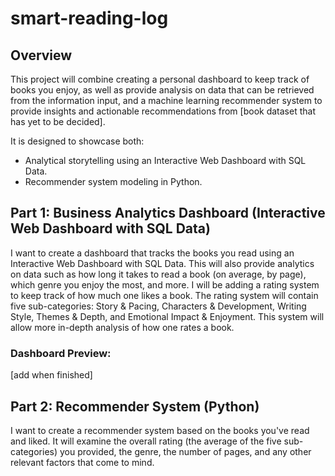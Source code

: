 # smart-reading-log

## Overview
This project will combine creating a personal dashboard to keep track of books you enjoy, as well as provide analysis on data that can be retrieved from the information input, and a machine learning recommender system to provide insights and actionable recommendations from [book dataset that has yet to be decided].

It is designed to showcase both:
* Analytical storytelling using an Interactive Web Dashboard with SQL Data.
* Recommender system modeling in Python.


## Part 1: Business Analytics Dashboard (Interactive Web Dashboard with SQL Data)
I want to create a dashboard that tracks the books you read using an Interactive Web Dashboard with SQL Data. This will also provide analytics on data such as how long it takes to read a book (on average, by page), which genre you enjoy the most, and more. I will be adding a rating system to keep track of how much one likes a book. The rating system will contain five sub-categories: Story & Pacing, Characters & Development, Writing Style, Themes & Depth, and Emotional Impact & Enjoyment. This system will allow more in-depth analysis of how one rates a book. 

### Dashboard Preview:
[add when finished]


## Part 2: Recommender System (Python)
I want to create a recommender system based on the books you've read and liked. It will examine the overall rating (the average of the five sub-categories) you provided, the genre, the number of pages, and any other relevant factors that come to mind.
